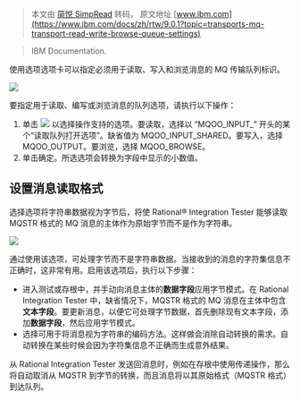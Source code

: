 > 本文由 [简悦 SimpRead](http://ksria.com/simpread/) 转码， 原文地址 [www.ibm.com](https://www.ibm.com/docs/zh/rtw/9.0.1?topic=transports-mq-transport-read-write-browse-queue-settings)

> IBM Documentation.

使用选项选项卡可以指定必须用于读取、写入和浏览消息的 MQ 传输队列标识。

![](https://www.ibm.com/docs/zh/SSBLQQ_9.0.1/com.ibm.rational.rit.integration.doc/images/MQ_option_tab.jpg)

要指定用于读取、编写或浏览消息的队列选项，请执行以下操作：

1.  单击 ![](https://www.ibm.com/docs/zh/SSBLQQ_9.0.1/com.ibm.rational.rit.integration.doc/images/more_button.jpg) 以选择操作支持的选项。要读取，选择以 “MQOO_INPUT_” 开头的某个“读取队列打开选项”。缺省值为 MQOO_INPUT_SHARED。要写入，选择 MQOO_OUTPUT。要浏览，选择 MQOO_BROWSE。
2.  单击确定。所选选项会转换为字段中显示的小数值。

设置消息读取格式
--------

选择选项将字符串数据视为字节后，将使 Rational® Integration Tester 能够读取 MQSTR 格式的 MQ 消息的主体作为原始字节而不是作为字符串。

![](https://www.ibm.com/docs/zh/SSBLQQ_9.0.1/com.ibm.rational.rit.integration.doc/images/MQ_option_tab_msg_format.jpg)

通过使用该选项，可处理字节而不是字符串数据。当接收到的消息的字符集信息不正确时，这非常有用。启用该选项后，执行以下步骤：

*   进入测试或存根中，并手动向消息主体的**数据字段**应用字节模式。在 Rational Integration Tester 中，缺省情况下，MQSTR 格式的 MQ 消息在主体中包含**文本字段**。要更新消息，以便它可处理字节数据，首先删除现有文本字段，添加**数据字段**，然后应用字节模式。
*   选择可用于将消息视为字符串的编码方法。这样做会消除自动转换的需求。自动转换在某些时候会因为字符集信息不正确而生成意外结果。

从 Rational Integration Tester 发送回消息时，例如在存根中使用传递操作，那么将自动取消从 MQSTR 到字节的转换，而且消息将以其原始格式（MQSTR 格式）到达队列。